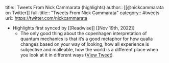 title:: Tweets From Nick Cammarata (highlights)
author:: [[@nickcammarata on Twitter]]
full-title:: "Tweets From Nick Cammarata"
category:: #tweets
url:: https://twitter.com/nickcammarata

- Highlights first synced by [[Readwise]] [[Nov 19th, 2022]]
	- The only good thing about the copenhagen interpretation of quantum mechanics is that it’s a good metaphor for how qualia changes based on your way of looking, how all experience is subjective and malleable, how the world is a different place when you look at it in different ways ([View Tweet](https://twitter.com/nickcammarata/status/1557834399743369223))